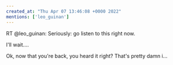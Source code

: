 ```yaml
---
created_at: "Thu Apr 07 13:46:08 +0000 2022"
mentions: ['leo_guinan']
---
```


RT @leo_guinan: Seriously: go listen to this right now. 

I'll wait....

Ok, now that you're back, you heard it right? That's pretty damn i…